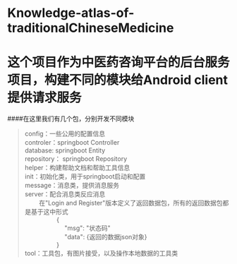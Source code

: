 # Knowledge-atlas-of-traditionalChineseMedicine

# 这个项目作为中医药咨询平台的后台服务项目，构建不同的模块给Android client提供请求服务
####在这里我们有几个包，分别开发不同模块

> config：一些公用的配置信息  
controler：springboot Controller  
database: springboot Entity  
repository： springboot Repository  
helper：构建帮助文档和帮助工具信息  
init：初始化类，用于springboot启动和配置  
message：消息类，提供消息服务  
server：配合消息类反应消息  
&emsp;&emsp;  在"Login and Register"版本定义了返回数据包，所有的返回数据包都是基于这中形式  
&emsp; &emsp; &emsp; &emsp; {  
&emsp; &emsp; &emsp; &emsp; &emsp; 
"msg": "状态码"  
&emsp; &emsp; &emsp; &emsp; &emsp; 
"data": {返回的数据json对象}  
&emsp; &emsp; &emsp; &emsp; 
}  
tool：工具包，有图片接受，以及操作本地数据的工具类


